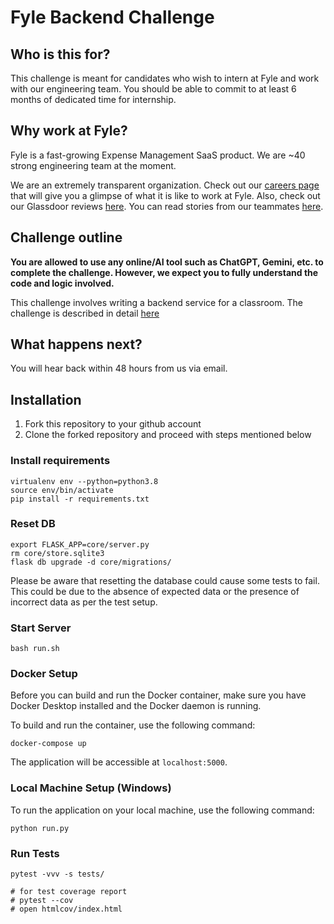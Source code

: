 # Fyle Backend Challenge

## Who is this for?

This challenge is meant for candidates who wish to intern at Fyle and work with our engineering team. You should be able to commit to at least 6 months of dedicated time for internship.

## Why work at Fyle?

Fyle is a fast-growing Expense Management SaaS product. We are ~40 strong engineering team at the moment. 

We are an extremely transparent organization. Check out our [careers page](https://careers.fylehq.com) that will give you a glimpse of what it is like to work at Fyle. Also, check out our Glassdoor reviews [here](https://www.glassdoor.co.in/Reviews/Fyle-Reviews-E1723235.htm). You can read stories from our teammates [here](https://stories.fylehq.com).


## Challenge outline

**You are allowed to use any online/AI tool such as ChatGPT, Gemini, etc. to complete the challenge. However, we expect you to fully understand the code and logic involved.**

This challenge involves writing a backend service for a classroom. The challenge is described in detail [here](./Application.md)


## What happens next?

You will hear back within 48 hours from us via email. 


## Installation

1. Fork this repository to your github account
2. Clone the forked repository and proceed with steps mentioned below

### Install requirements

```
virtualenv env --python=python3.8
source env/bin/activate
pip install -r requirements.txt
```
### Reset DB

```shellscript
export FLASK_APP=core/server.py
rm core/store.sqlite3
flask db upgrade -d core/migrations/
```

Please be aware that resetting the database could cause some tests to fail. This could be due to the absence of expected data or the presence of incorrect data as per the test setup.

### Start Server

```
bash run.sh
```
### Docker Setup

Before you can build and run the Docker container, make sure you have Docker Desktop installed and the Docker daemon is running.

To build and run the container, use the following command:

```shellscript
docker-compose up
```

The application will be accessible at `localhost:5000`.

### Local Machine Setup (Windows)

To run the application on your local machine, use the following command:

```shellscript
python run.py
```
### Run Tests

```
pytest -vvv -s tests/

# for test coverage report
# pytest --cov
# open htmlcov/index.html
```
